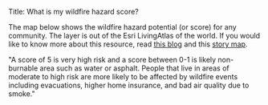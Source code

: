 Title: What is my wildfire hazard score?

The map below shows the wildfire hazard potential (or score) for any community. The layer is out of the Esri LivingAtlas of the world. If you would like to know more about this resource, read [this blog](https://www.esri.com/arcgis-blog/products/arcgis-online/analytics/wildfire-hazard-potential-demographics/) and this [story map](https://arcg.is/1WPDOG).

"A score of 5 is very high risk and a score between 0-1 is likely non-burnable area such as water or asphalt. People that live in areas of moderate to high risk are more likely to be affected by wildfire events including evacuations, higher home insurance, and bad air quality due to smoke."